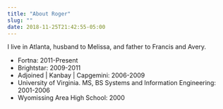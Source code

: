 ```yaml
---
title: "About Roger"
slug: ""
date: 2018-11-25T21:42:55-05:00
---
```


I live in Atlanta, husband to Melissa, and father to Francis and Avery.


- Fortna: 2011-Present
- Brightstar: 2009-2011
- Adjoined | Kanbay | Capgemini: 2006-2009
- University of Virginia. MS, BS Systems and Information Engineering: 2001-2006
- Wyomissing Area High School: 2000
